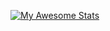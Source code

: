 [![My Awesome Stats](https://awesome-github-stats.azurewebsites.net/user-stats/ronaldschlenker?cardType=level)](stats)
